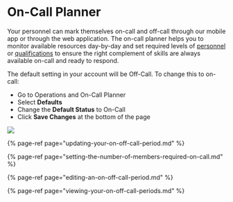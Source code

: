 # On-Call Planner

Your personnel can mark themselves on-call and off-call through our mobile app or through the web application. The on-call planner helps you to monitor available resources day-by-day and set required levels of [personnel](https://support.d4h.org/d4h-personnel-training2/personnel-training) or [qualifications](https://support.d4h.org/d4h-personnel-training2/qualifications) to ensure the right complement of skills are always available on-call and ready to respond.

  
The default setting in your account will be Off-Call. To change this to on-call:

* Go to Operations and On-Call Planner
* Select **Defaults**
* Change the **Default Status** to On-Call
* Click **Save Changes** at the bottom of the page 

![](../../.gitbook/assets/changing-on-call-status.gif)

{% page-ref page="updating-your-on-off-call-period.md" %}

{% page-ref page="setting-the-number-of-members-required-on-call.md" %}

{% page-ref page="editing-an-on-off-call-period.md" %}

{% page-ref page="viewing-your-on-off-call-periods.md" %}



  





